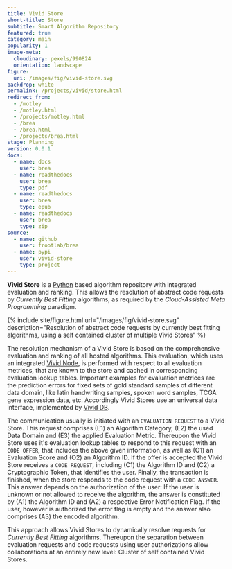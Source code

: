 ```yaml
---
title: Vivid Store
short-title: Store
subtitle: Smart Algorithm Repository
featured: true
category: main
popularity: 1
image-meta:
  cloudinary: pexels/990824
  orientation: landscape
figure:
  uri: /images/fig/vivid-store.svg
backdrop: white
permalink: /projects/vivid/store.html
redirect_from:
  - /motley
  - /motley.html
  - /projects/motley.html
  - /brea
  - /brea.html
  - /projects/brea.html
stage: Planning
version: 0.0.1
docs:
  - name: docs
    user: brea
  - name: readthedocs
    user: brea
    type: pdf
  - name: readthedocs
    user: brea
    type: epub
  - name: readthedocs
    user: brea
    type: zip
source:
  - name: github
    user: frootlab/brea
  - name: pypi
    user: vivid-store
    type: project
---
```


**Vivid Store** is a [Python](https://www.python.org/) based algorithm
repository with integrated evaluation and ranking. This allows the resolution of
abstract code requests by *Currently Best Fitting* algorithms, as required by
the *Cloud-Assisted Meta Programming* paradigm.

{% include site/figure.html url="/images/fig/vivid-store.svg"
  description="Resolution of abstract code requests by currently best fitting
  algorithms, using a self contained cluster of multiple Vivid Stores" %}

The resolution mechanism of a Vivid Store is based on the comprehensive
evaluation and ranking of all hosted algorithms. This evaluation, which uses an
integrated [Vivid Node](/projects/rian.html), is performed with respect to all
evaluation metrices, that are known to the store and cached in corresponding
evaluation lookup tables. Important examples for evaluation metrices are the
prediction errors for fixed sets of gold standard samples of different data
domain, like latin handwriting samples, spoken word samples, TCGA gene
expression data, etc. Accordingly Vivid Stores use an universal data interface,
implemented by [Vivid DB](/projects/deet.html).

The communication usually is initiated with an `EVALUATION REQUEST` to a Vivid
Store. This request comprises (E1) an Algorithm Category, (E2) the used Data
Domain and (E3) the applied Evaluation Metric. Thereupon the Vivid Store uses
it's evaluation lookup tables to respond to this request with an `CODE OFFER`,
that includes the above given information, as well as (O1) an Evaluation Score
and (O2) an Algorithm ID. If the offer is accepted the Vivid Store receives a
`CODE REQUEST`, including (C1) the Algorithm ID and (C2) a Cryptographic Token,
that identifies the user. Finally, the transaction is finished, when the store
responds to the code request with a `CODE ANSWER`. This answer depends on the
authorization of the user: If the user is unknown or not allowed to receive the
algorithm, the answer is constituted by (A1) the Algorithm ID and (A2) a
respective Error Notification Flag. If the user, however is authorized the error
flag is empty and the answer also comprises (A3) the encoded algorithm.

This approach allows Vivid Stores to dynamically resolve requests for
*Currently Best Fitting* algorithms. Thereupon the separation between evaluation
requests and code requests using user authorizations allow collaborations at
an entirely new level: Cluster of self contained Vivid Stores.
